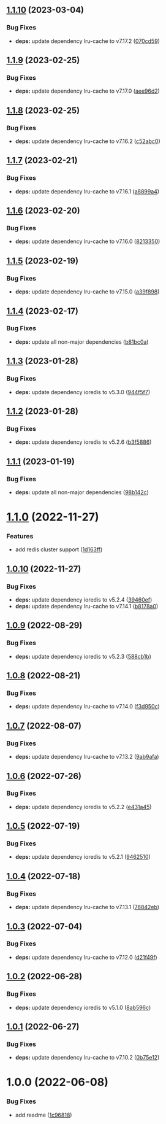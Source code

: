 ## [1.1.10](https://github.com/mammutmedia/ioredis-parse-cache-adapter/compare/1.1.9...1.1.10) (2023-03-04)


### Bug Fixes

* **deps:** update dependency lru-cache to v7.17.2 ([070cd59](https://github.com/mammutmedia/ioredis-parse-cache-adapter/commit/070cd59ac5f855662c6559606c9c6ab3d2538fe5))

## [1.1.9](https://github.com/mammutmedia/ioredis-parse-cache-adapter/compare/1.1.8...1.1.9) (2023-02-25)


### Bug Fixes

* **deps:** update dependency lru-cache to v7.17.0 ([aee96d2](https://github.com/mammutmedia/ioredis-parse-cache-adapter/commit/aee96d24cad67255fb24829c53110da3eaa2db79))

## [1.1.8](https://github.com/mammutmedia/ioredis-parse-cache-adapter/compare/1.1.7...1.1.8) (2023-02-25)


### Bug Fixes

* **deps:** update dependency lru-cache to v7.16.2 ([c52abc0](https://github.com/mammutmedia/ioredis-parse-cache-adapter/commit/c52abc067822484dddd5c50940cd94512c69a152))

## [1.1.7](https://github.com/mammutmedia/ioredis-parse-cache-adapter/compare/1.1.6...1.1.7) (2023-02-21)


### Bug Fixes

* **deps:** update dependency lru-cache to v7.16.1 ([a8899a4](https://github.com/mammutmedia/ioredis-parse-cache-adapter/commit/a8899a4246e08f79813395e74520768db7df1191))

## [1.1.6](https://github.com/mammutmedia/ioredis-parse-cache-adapter/compare/1.1.5...1.1.6) (2023-02-20)


### Bug Fixes

* **deps:** update dependency lru-cache to v7.16.0 ([8213350](https://github.com/mammutmedia/ioredis-parse-cache-adapter/commit/8213350dc9cd6ef17155df51d77c04beac97fc97))

## [1.1.5](https://github.com/mammutmedia/ioredis-parse-cache-adapter/compare/1.1.4...1.1.5) (2023-02-19)


### Bug Fixes

* **deps:** update dependency lru-cache to v7.15.0 ([a39f898](https://github.com/mammutmedia/ioredis-parse-cache-adapter/commit/a39f8989b2b1a446baeb4406b28349b2fd08fc70))

## [1.1.4](https://github.com/mammutmedia/ioredis-parse-cache-adapter/compare/1.1.3...1.1.4) (2023-02-17)


### Bug Fixes

* **deps:** update all non-major dependencies ([b81bc0a](https://github.com/mammutmedia/ioredis-parse-cache-adapter/commit/b81bc0a937aa6fbdb957c419cd97649b731acd6c))

## [1.1.3](https://github.com/mammutmedia/ioredis-parse-cache-adapter/compare/1.1.2...1.1.3) (2023-01-28)


### Bug Fixes

* **deps:** update dependency ioredis to v5.3.0 ([944f5f7](https://github.com/mammutmedia/ioredis-parse-cache-adapter/commit/944f5f712f1c5d29c68a140179a0dce6519e2da1))

## [1.1.2](https://github.com/mammutmedia/ioredis-parse-cache-adapter/compare/1.1.1...1.1.2) (2023-01-28)


### Bug Fixes

* **deps:** update dependency ioredis to v5.2.6 ([b3f5886](https://github.com/mammutmedia/ioredis-parse-cache-adapter/commit/b3f588658944ddeee11bb91ec1a8d0425315e0ff))

## [1.1.1](https://github.com/mammutmedia/ioredis-parse-cache-adapter/compare/1.1.0...1.1.1) (2023-01-19)


### Bug Fixes

* **deps:** update all non-major dependencies ([98b142c](https://github.com/mammutmedia/ioredis-parse-cache-adapter/commit/98b142ce7afd7b3016248833c60be8b2fc9842fd))

# [1.1.0](https://github.com/mammutmedia/ioredis-parse-cache-adapter/compare/1.0.10...1.1.0) (2022-11-27)


### Features

* add redis cluster support ([1d163ff](https://github.com/mammutmedia/ioredis-parse-cache-adapter/commit/1d163ff2471b9ebc3c6c707832ad6ddf78cc53e1))

## [1.0.10](https://github.com/mammutmedia/ioredis-parse-cache-adapter/compare/1.0.9...1.0.10) (2022-11-27)


### Bug Fixes

* **deps:** update dependency ioredis to v5.2.4 ([39460ef](https://github.com/mammutmedia/ioredis-parse-cache-adapter/commit/39460ef3e53daaf230ed110df2f7ce2e0890e6c7))
* **deps:** update dependency lru-cache to v7.14.1 ([b8178a0](https://github.com/mammutmedia/ioredis-parse-cache-adapter/commit/b8178a07ab0fa2548b9757570a14639872732664))

## [1.0.9](https://github.com/mammutmedia/ioredis-parse-cache-adapter/compare/1.0.8...1.0.9) (2022-08-29)


### Bug Fixes

* **deps:** update dependency ioredis to v5.2.3 ([588cb1b](https://github.com/mammutmedia/ioredis-parse-cache-adapter/commit/588cb1b4ac6c2c0430e4a8fa020d38f01f284247))

## [1.0.8](https://github.com/mammutmedia/ioredis-parse-cache-adapter/compare/1.0.7...1.0.8) (2022-08-21)


### Bug Fixes

* **deps:** update dependency lru-cache to v7.14.0 ([f3d950c](https://github.com/mammutmedia/ioredis-parse-cache-adapter/commit/f3d950c4e195131dce13957c4eb274b71a870794))

## [1.0.7](https://github.com/mammutmedia/ioredis-parse-cache-adapter/compare/1.0.6...1.0.7) (2022-08-07)


### Bug Fixes

* **deps:** update dependency lru-cache to v7.13.2 ([9ab9afa](https://github.com/mammutmedia/ioredis-parse-cache-adapter/commit/9ab9afa525b30eb1c0a529c65f50e467693e5088))

## [1.0.6](https://github.com/mammutmedia/ioredis-parse-cache-adapter/compare/1.0.5...1.0.6) (2022-07-26)


### Bug Fixes

* **deps:** update dependency ioredis to v5.2.2 ([e431a45](https://github.com/mammutmedia/ioredis-parse-cache-adapter/commit/e431a45c0cbedbeab917c361f13edecb2dfd98bc))

## [1.0.5](https://github.com/mammutmedia/ioredis-parse-cache-adapter/compare/1.0.4...1.0.5) (2022-07-19)


### Bug Fixes

* **deps:** update dependency ioredis to v5.2.1 ([9462510](https://github.com/mammutmedia/ioredis-parse-cache-adapter/commit/94625109a105cf72a6a356d89086c8387e54c3f4))

## [1.0.4](https://github.com/mammutmedia/ioredis-parse-cache-adapter/compare/1.0.3...1.0.4) (2022-07-18)


### Bug Fixes

* **deps:** update dependency lru-cache to v7.13.1 ([78842eb](https://github.com/mammutmedia/ioredis-parse-cache-adapter/commit/78842eb979bcb11b4880b39b5d8c26486c47a7bd))

## [1.0.3](https://github.com/mammutmedia/ioredis-parse-cache-adapter/compare/1.0.2...1.0.3) (2022-07-04)


### Bug Fixes

* **deps:** update dependency lru-cache to v7.12.0 ([d21f49f](https://github.com/mammutmedia/ioredis-parse-cache-adapter/commit/d21f49f0ad7fb93161668a6ac2f9aa1440c9ca31))

## [1.0.2](https://github.com/mammutmedia/ioredis-parse-cache-adapter/compare/1.0.1...1.0.2) (2022-06-28)


### Bug Fixes

* **deps:** update dependency ioredis to v5.1.0 ([8ab596c](https://github.com/mammutmedia/ioredis-parse-cache-adapter/commit/8ab596c926ec011cb6f238333238f4fbdc36f55e))

## [1.0.1](https://github.com/mammutmedia/ioredis-parse-cache-adapter/compare/1.0.0...1.0.1) (2022-06-27)


### Bug Fixes

* **deps:** update dependency lru-cache to v7.10.2 ([0b75e12](https://github.com/mammutmedia/ioredis-parse-cache-adapter/commit/0b75e1265bc92f245a2787d50bebf3c9f1263533))

# 1.0.0 (2022-06-08)


### Bug Fixes

* add readme ([1c96818](https://github.com/mammutmedia/ioredis-parse-cache-adapter/commit/1c96818e8fc71bbfdce8ef6005fd4591f5eeaef1))
